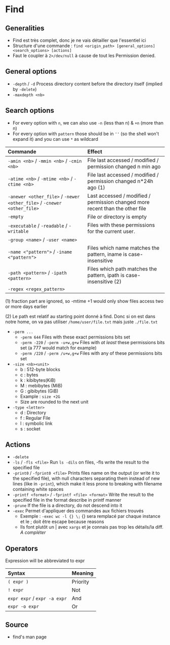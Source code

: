 # Find

## Generalities

* Find est très complet, donc je ne vais détailler que l'essentiel ici
* Structure d'une commande : `find <origin_path> [general_options] <search_options> [actions]`
* Faut le coupler à `2>/dev/null` à cause de tout les Permission denied.

## General options

* `-depth` / `-d` Process directory content before the directory itself \(implied by `-delete`\)
* `-maxdepth <nb>`

## Search options

* For every option with `n`, we can also use `-n` \(less than n\) & `+n` \(more than n\)
* For every option with `pattern` those should be in `''` \(so the shell won't expand it\) and you can use `*` as wildcard

| Commande | Effect |
| :--- | :--- |
| `-amin <nb>` / `-mmin <nb>` / `-cmin <nb>` | File last accessed / modified / permission changed n min ago |
| `-atime <nb>` / `-mtime <nb>` / `-ctime <nb>` | File last accessed / modified / permission changed n\*24h ago \(1\) |
| `-anewer <other_file>` / `-newer <other_file>` / `-cnewer <other_file>` | Last accessed / modified / permission changed more recent than the other file |
| `-empty` | File or directory is empty |
| `-executable` / `-readable` / `-writable` | Files with these permissions for the current user. |
| `-group <name>` / `-user <name>` |  |
| `-name <"pattern">` / `-iname <"pattern">` | Files which name matches the pattern, iname is case-insensitive |
| `-path <pattern>` / `-ipath <pattern>` | Files which path matches the pattern, ipath is case-insensitive \(2\) |
| `-regex <regex_pattern>` |  |

\(1\) fraction part are ignored, so -mtime +1 would only show files access two or more days earlier

\(2\) Le path est relatif au starting point donné à find. Donc si on est dans notre home, on va pas utiliser `/home/user/file.txt` mais juste `./file.txt`

* `-perm ...`
  * `-perm 644` Files with these exact permissions bits set
  * `-perm -220` / `-perm -u+w,g+w` Files with _at least_ these permissions bits set \(a 777 would match for example\)
  * `-perm /220` / `-perm /u+w,g+w` Files with any of these permissions bits set
* `-size <nb><unit>`
  * b : 512-byte blocks
  * c : bytes
  * k : kibibytes\(KiB\)
  * M : mebibytes \(MiB\)
  * G : gibibytes \(GiB\)
  * Example : `size +2G`
  * Size are rounded to the next unit
* `-type <letter>`
  * d : Directory
  * f : Regular File
  * l : symbolic link
  * s : socket

## Actions

* `-delete`
* `-ls` / `-fls <file>` Run `ls -dils` on files, -fls write the result to the specified file
* `-print0` / `-fprint0 <file>` Prints files name on the output \(or write it to the specified file\), with null characters separating them instead of new lines \(like in `-print`\), which make it less prone to breaking with filename containing white spaces
* `-printf <format>` / `-fprintf <file> <format>` Write the result to the specified file in the format describe in printf manner
* `-prune` If the file is a directory, do not descend into it
* `-exec` Permet d'appliquer des commandes aux fichiers trouvés
  * Exemple : `-exec wc -l {} \;` {} sera remplacé par chaque instance et le ; doit être escape because reasons
  * Ils font plutôt un \| avec `xargs` et je connais pas trop les détails/la diff. _A compléter_

## Operators

Expression will be abbreviated to expr

| Syntax | Meaning |
| :--- | :--- |
| `( expr )` | Priority |
| `! expr` | Not |
| `expr expr` / `expr -a expr` | And |
| `expr -o expr` | Or |

## Source

* find's man page

